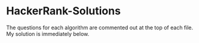 # HackerRank-Solutions

The questions for each algorithm are commented out at the top of each file. My solution is immediately below.
